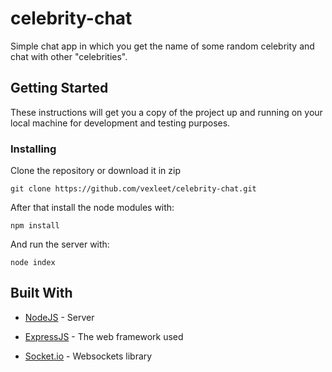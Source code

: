 # celebrity-chat
Simple chat app in which you get the name of some random celebrity and chat with other "celebrities".

## Getting Started
These instructions will get you a copy of the project up and running on your local machine for development and testing purposes.

### Installing
Clone the repository or download it in zip

```
git clone https://github.com/vexleet/celebrity-chat.git
```

After that install the node modules with:

```
npm install
```

And run the server with:

```
node index
```

## Built With
* [NodeJS](https://nodejs.org/en/) - Server

* [ExpressJS](https://expressjs.com) - The web framework used

* [Socket.io](https://socket.io) - Websockets library
